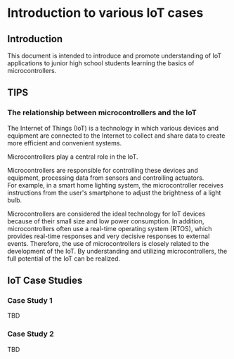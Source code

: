 # Introduction to various IoT cases

## Introduction

This document is intended to introduce and promote understanding of IoT applications to junior high school students learning the basics of microcontrollers.

## TIPS

### The relationship between microcontrollers and the IoT

The Internet of Things (IoT) is a technology in which various devices and equipment are connected to the Internet to collect and share data to create more efficient and convenient systems.

Microcontrollers play a central role in the IoT.

Microcontrollers are responsible for controlling these devices and equipment, processing data from sensors and controlling actuators.  
For example, in a smart home lighting system, the microcontroller receives instructions from the user's smartphone to adjust the brightness of a light bulb.

Microcontrollers are considered the ideal technology for IoT devices because of their small size and low power consumption. In addition, microcontrollers often use a real-time operating system (RTOS), which provides real-time responses and very decisive responses to external events.
Therefore, the use of microcontrollers is closely related to the development of the IoT. By understanding and utilizing microcontrollers, the full potential of the IoT can be realized.

## IoT Case Studies

### Case Study 1

TBD

### Case Study 2

TBD
